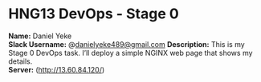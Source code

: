 # HNG13 DevOps - Stage 0

**Name:** Daniel Yeke  
**Slack Username:** @danielyeke489@gmail.com
**Description:** This is my Stage 0 DevOps task. I’ll deploy a simple NGINX web page that shows my details.  
**Server:** (http://13.60.84.120/)
